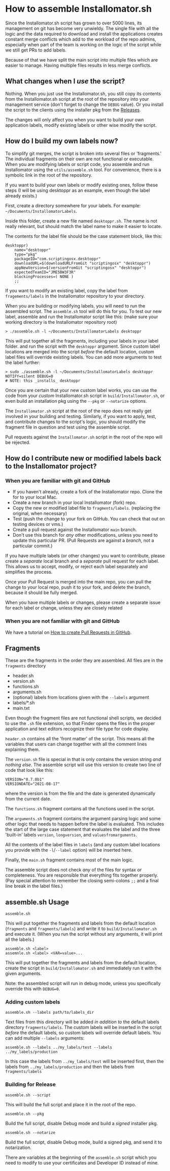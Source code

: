# How to assemble Installomator.sh

Since the Installomator.sh script has grown to over 5000 lines, its management on git has become very unwieldy. The single file with all the logic and the data required to download and install the applications creates constant merge conflicts which add to the workload of the repo admins, especially when part of the team is working on the logic of the script while we still get PRs to add labels.

Because of that we have split the main script into multiple files which are easier to manage. Having multiple files results in less merge conflicts.

## What changes when I _use_ the script?

Nothing. When you just use the Installomator.sh, you still copy its contents from the Installomator.sh script at the root of the repository into your management service (don't forget to change the `DEBUG` value). Or you install the script to the clients using the installer pkg from the [Releases](https://github.com/Installomator/Installomator/releases).

The changes will only affect you when you want to build your own application labels, modify existing labels or other wise modify the script.

## How do I build my own labels now?

To simplify git merges, the script is broken into several files or 'fragments.' The individual fragments on their own are not functional or executable. When you are modifying labels or script code, you assemble and run Installomator using the `utils/assemble.sh` tool. For convenience, there is a symbolic link in the root of the repository.

If you want to build your own labels or modify existing ones, follow these steps (I will be using desktoppr as an example, even though the label already exists.)

First, create a directory somewhere for your labels. For example: `~/Documents/InstallomatorLabels`.

Inside this folder, create a new file named `desktoppr.sh`. The name is not really relevant, but should match the label name to make it easier to locate.

The contents for the label file should be the case statement block, like this:

```
desktoppr)
    name="desktoppr"
    type="pkg"
    packageID="com.scriptingosx.desktoppr"
    downloadURL=$(downloadURLFromGit "scriptingosx" "desktoppr")
    appNewVersion=$(versionFromGit "scriptingosx" "desktoppr")
    expectedTeamID="JME5BW3F3R"
    blockingProcesses=( NONE )
    ;;
```

If you want to modify an existing label, copy the label from `fragements/labels` in the Installomator repository to your directory.

When you are building or modifying labels, you will need to run the assembled script. The `assemble.sh` tool will do this for you. To test our new label, assemble and run the Installomator script like this: (make sure your working directory is the Installomator repository root)

```
> ./assemble.sh -l ~/Documents/InstallomatorLabels desktoppr
```

This will put together all the fragments, including your labels in your label folder. and run the script with the `desktoppr` argument. Since custom label locations are merged into the script _before_ the default location, custom label files will override existing labels. You can add more arguments to test the label further:

```
> sudo ./assemble.sh -l ~/Documents/InstallomatorLabels desktoppr NOTIFY=silent DEBUG=0
# NOTE: this _installs_ desktoppr
```

Once you are certain that your new custom label works, you can use the code from your _custom_ Installomator.sh script in `build/Installomator.sh`, or even build an installation pkg using the `--pkg` or `--notarize` options.

The `Installomator.sh` script at the root of the repo does not really get involved in your building and testing. Similarly, if you want to apply, test, and contribute changes to the script's logic, you should modify the fragment file in question and test using the assemble script.

Pull requests against the `Installomator.sh` script in the root of the repo will be rejected.

## How do I contribute new or modified labels back to the Installomator project?

### When you are familiar with git and GitHub

- If you haven't already, create a fork of the Installomator repo. Clone the for to your local Mac.
- Create a new branch in your local Installomator (fork) repo.
- Copy the new or modified label file to `fragments/labels`. (replacing the original, when necessary)
- Test (push the change to your fork on GitHub. You can check that out on testing devices or vms.)
- Create a pull request against the Installomator `main` branch.
- Don't use this branch for _any_ other modifications, unless you need to update this particular PR. (Pull Requests are against a _branch_, not a particular commit.)

If you have multiple labels (or other changes) you want to contribute, please create a _separate_ local branch and a _separate_ pull request for each label. This allows us to accept, modify, or reject each label separately and simplifies the process. 

Once your Pull Request is merged into the main repo, you can pull the change to your local repo, push it to your fork, and delete the branch, because it should be fully merged.

When you have multiple labels or changes, please create a separate issue for each label or change, unless they are closely related


### When you are not familiar with git and GitHub

We have a tutorial on [How to create Pull Requests in GitHub](https://docs.github.com/en/issues/tracking-your-work-with-issues/linking-a-pull-request-to-an-issue).


## Fragments

These are the fragments in the order they are assembled. All files are in the `fragments` directory

- header.sh
- version.sh
- functions.sh
- arguments.sh
- (optional) labels from locations given with the `--labels` argument
- labels/*.sh
- main.txt

Even though the fragment files are not functional shell scripts, we decided to use the `.sh` file extension, so that Finder opens the files in the proper application and text editors recognize their file type for code display.

`header.sh` contains all the 'front matter' of the script. This means all the variables that users can change together with all the comment lines explaining them.

The `version.sh` file is special in that is only contains the version string _and nothing else_. The assemble script will use this version to create two line of code that look like this:

```
VERSION="0.7.0b1"
VERSIONDATE="2021-08-17"
```

where the version is from the file and the date is generated dynamically from the current date.

The `functions.sh` fragment contains all the functions used in the script.

The `arguments.sh` fragment contains the argument parsing logic and some other logic that needs to happen before the label is evaluated. This includes the start of the large case statement that evaluates the label and the three 'built-in' labels `version`, `longversion`, and `valuesfromarguments`.

All the contents of the label files in `labels` (and any custom label locations you provide with the `-l`/`--label` option) will be inserted here.

Finally, the `main.sh` fragment contains most of the main logic.

The assemble script does not check _any_ of the files for syntax or completeness. You are responsible that everything fits together properly. (Pay special attention to remember the closing semi-colons `;;` and a final line break in the label files.)

## assemble.sh Usage

```
assemble.sh
```

This will put together the fragments and labels from the default location (`fragments` and `fragments/labels`) and write it to `build/Installomator.sh` and execute it. (When you run the script without any arguments, it will print all the labels.)

```
assemble.sh <label>
assemnle.sh <label> <VAR=value>...
```

This will put together the fragments and labels from the default location, create the script in `build/Installomator.sh` and immediately run it with the given arguments. 

Note: the assembled script will run in debug mode, unless you specifically override this with `DEBUG=0`.

### Adding custom labels

```
assemble.sh --labels path/to/labels_dir
```

Text files from this directory will be added _in addition to_ the default labels directory `fragments/labels`. The custom labels will be inserted in the script _before_ the default labels, so custom labels will override default labels. You can add multiple `--labels` arguments:

```
assemble.sh --labels ../my_labels/test --labels ../my_labels/production
```

In this case the labels from `../my_labels/test` will be inserted first, then the labels from `../my_labels/production`  and then the labels from `fragments/labels`

### Building for Release

```
assemble.sh --script
```

This will build the full script and place it in the root of the repo.

```
assemble.sh --pkg
```

Build the full script, disable Debug mode and build a _signed_ installer pkg.

```
assemble.sh --notarize 
```

Build the full script, disable Debug mode, build a signed pkg, and send it to notarization.

There are variables at the beginning of the `assemble.sh` script which you need to modify to use your certificates and Developer ID instead of mine.
